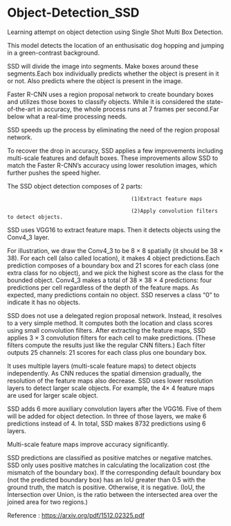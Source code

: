# Object-Detection_SSD
Learning attempt on object detection using Single Shot Multi Box Detection.

This model detects the location of an enthusisatic dog hopping and jumping in a green-contrast background.

SSD will divide the image into segments. Make boxes around these segments.Each box individually predicts whether the object is present in it or not.
Also predicts where the object is present in the image.

Faster R-CNN uses a region proposal network to create boundary boxes and utilizes those boxes to classify objects. 
While it is considered the state-of-the-art in accuracy, the whole process runs at 7 frames per second.Far below what a real-time processing needs. 
 
SSD speeds up the process by eliminating the need of the region proposal network.
 
To recover the drop in accuracy, SSD applies a few improvements including multi-scale features and default boxes. 
These improvements allow SSD to match the Faster R-CNN’s accuracy using lower resolution images, which further pushes the speed higher.

The SSD object detection composes of 2 parts:

                                            (1)Extract feature maps
   
                                            (2)Apply convolution filters to detect objects.

SSD uses VGG16 to extract feature maps. Then it detects objects using the Conv4_3 layer. 

For illustration, we draw the Conv4_3 to be 8 × 8 spatially (it should be 38 × 38). For each cell (also called location), it makes 4 object predictions.Each prediction composes of a boundary box and 21 scores for each class (one extra class for no object), and we pick the highest score as the class for the bounded object. Conv4_3 makes a total of 38 × 38 × 4 predictions: four predictions per cell regardless of the depth of the feature maps. As expected, many predictions contain no object. SSD reserves a class “0” to indicate it has no objects.

SSD does not use a delegated region proposal network. Instead, it resolves to a very simple method. It computes both the location and class scores using small convolution filters. After extracting the feature maps, SSD applies 3 × 3 convolution filters for each cell to make predictions. (These filters compute the results just like the regular CNN filters.) Each filter outputs 25 channels: 21 scores for each class plus one boundary box.

It uses multiple layers (multi-scale feature maps) to detect objects independently. As CNN reduces the spatial dimension gradually, the resolution of the feature maps also decrease. SSD uses lower resolution layers to detect larger scale objects. For example, the 4× 4 feature maps are used for larger scale object.

SSD adds 6 more auxiliary convolution layers after the VGG16. Five of them will be added for object detection. In three of those layers, we make 6 predictions instead of 4. In total, SSD makes 8732 predictions using 6 layers.

Multi-scale feature maps improve accuracy significantly. 

SSD predictions are classified as positive matches or negative matches. SSD only uses positive matches in calculating the localization cost (the mismatch of the boundary box). If the corresponding default boundary box (not the predicted boundary box) has an IoU greater than 0.5 with the ground truth, the match is positive. Otherwise, it is negative. (IoU, the Intersection over Union, is the ratio between the intersected area over the joined area for two regions.)

Reference : https://arxiv.org/pdf/1512.02325.pdf
